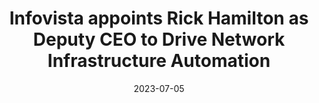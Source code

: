 ---
category:
- .nan
date: 2023-07-05
keyword_suggestion: html code
post_inspiration: https://channellife.com.au/job-moves/infovista-appoints-rick-hamilton-as-deputy-ceo-to-drive-network-infrastructure-automation
silot_terms: app development
title: Infovista appoints Rick Hamilton as Deputy CEO to Drive Network Infrastructure
  <b>Automation</b>
---